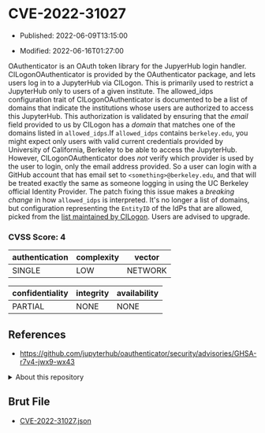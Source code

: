 # CVE-2022-31027

- Published: 2022-06-09T13:15:00

- Modified: 2022-06-16T01:27:00

OAuthenticator is an OAuth token library for the JupyerHub login handler. CILogonOAuthenticator is provided by the OAuthenticator package, and lets users log in to a JupyterHub via CILogon. This is primarily used to restrict a JupyterHub only to users of a given institute. The allowed_idps configuration trait of CILogonOAuthenticator is documented to be a list of domains that indicate the institutions whose users are authorized to access this JupyterHub. This authorization is validated by ensuring that the *email* field provided to us by CILogon has a *domain* that matches one of the domains listed in `allowed_idps`.If `allowed_idps` contains `berkeley.edu`, you might expect only users with valid current credentials provided by University of California, Berkeley to be able to access the JupyterHub. However, CILogonOAuthenticator does *not* verify which provider is used by the user to login, only the email address provided. So a user can login with a GitHub account that has email set to `<something>@berkeley.edu`, and that will be treated exactly the same as someone logging in using the UC Berkeley official Identity Provider. The patch fixing this issue makes a *breaking change* in how `allowed_idps` is interpreted. It's no longer a list of domains, but configuration representing the `EntityID` of the IdPs that are allowed, picked from the [list maintained by CILogon](https://cilogon.org/idplist/). Users are advised to upgrade.

### CVSS Score: **4**

| authentication | complexity | vector |
| --- | --- | --- |
| SINGLE | LOW | NETWORK |

| confidentiality | integrity | availability |
| --- | --- | --- |
| PARTIAL | NONE | NONE |

## References

* https://github.com/jupyterhub/oauthenticator/security/advisories/GHSA-r7v4-jwx9-wx43

<details>
<summary>About this repository</summary> 

  This repository is part of the project [Live Hack CVE](https://github.com/Live-Hack-CVE). Main website can be found [www.live-hack.org](https://www.live-hack.org) 
  
  Made by [Sn0wAlice](https://github.com/Sn0wAlice) for the people that care about security and need to have a feed of the latest CVEs. Hope you enjoy it, don't forget to star the repo and follow me on [Twitter](https://twitter.com/Sn0wAlice) and [Github](https://github.com/Sn0wAlice). And that is my [personnal website](https://www.alice-snow.me/)

  - [Home Page](https://github.com/Live-Hack-CVE)
  - [Framework](https://github.com/Live-Hack-CVE/cve-framework)
  - [CVE database](https://github.com/Live-Hack-CVE/full_database)
  - [Changelog](https://github.com/Live-Hack-CVE/Changelog)
</details>

## Brut File

* [CVE-2022-31027.json](https://raw.githubusercontent.com/Live-Hack-CVE/full_database/main/cves/2022/CVE-2022-31027.json)

